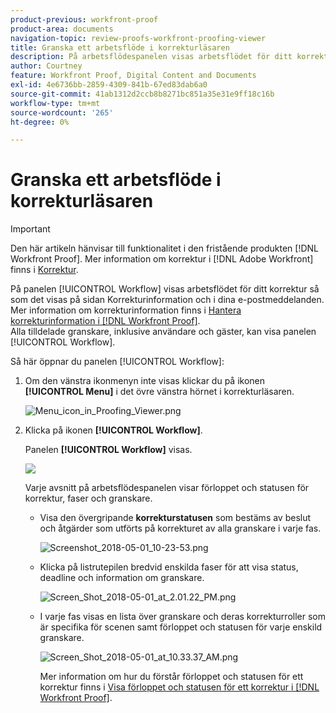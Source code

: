 ```yaml
---
product-previous: workfront-proof
product-area: documents
navigation-topic: review-proofs-workfront-proofing-viewer
title: Granska ett arbetsflöde i korrekturläsaren
description: På arbetsflödespanelen visas arbetsflödet för ditt korrektur så som det visas på sidan Korrekturinformation och i e-postmeddelanden. Mer information om korrekturinformation finns i Hantera korrekturinformation i Workfront Proof. Alla tilldelade granskare, inklusive användare och gäster, kan visa panelen Arbetsflöde.
author: Courtney
feature: Workfront Proof, Digital Content and Documents
exl-id: 4e6736bb-2859-4309-841b-67ed83dab6a0
source-git-commit: 41ab1312d2ccb8b8271bc851a35e31e9ff18c16b
workflow-type: tm+mt
source-wordcount: '265'
ht-degree: 0%

---
```


# Granska ett arbetsflöde i korrekturläsaren

>[!IMPORTANT]
>
>Den här artikeln hänvisar till funktionalitet i den fristående produkten [!DNL Workfront Proof]. Mer information om korrektur i [!DNL Adobe Workfront] finns i [Korrektur](../../../review-and-approve-work/proofing/proofing.md).

På panelen [!UICONTROL Workflow] visas arbetsflödet för ditt korrektur så som det visas på sidan Korrekturinformation och i dina e-postmeddelanden.\
Mer information om korrekturinformation finns i [Hantera korrekturinformation i [!DNL Workfront Proof]](../../../workfront-proof/wp-work-proofsfiles/manage-your-work/manage-proof-details.md).\
Alla tilldelade granskare, inklusive användare och gäster, kan visa panelen [!UICONTROL Workflow].

Så här öppnar du panelen [!UICONTROL Workflow]:

1. Om den vänstra ikonmenyn inte visas klickar du på ikonen **[!UICONTROL Menu]** i det övre vänstra hörnet i korrekturläsaren.

   ![Menu_icon_in_Proofing_Viewer.png](assets/menu-icon-in-proofing-viewer-350x188.png)

1. Klicka på ikonen **[!UICONTROL Workflow]**.

   Panelen **[!UICONTROL Workflow]** visas.

   ![](assets/workflow-panel-350x115.png)

   Varje avsnitt på arbetsflödespanelen visar förloppet och statusen för korrektur, faser och granskare.

   * Visa den övergripande **korrekturstatusen** som bestäms av beslut och åtgärder som utförts på korrekturet av alla granskare i varje fas.

     ![Screenshot_2018-05-01_10-23-53.png](assets/screenshot-2018-05-01-10-23-53-285x43.png)

   * Klicka på listrutepilen bredvid enskilda faser för att visa status, deadline och information om granskare.

     ![Screen_Shot_2018-05-01_at_2.01.22_PM.png](assets/screen-shot-2018-05-01-at-2.01.22-pm-350x46.png)

   * I varje fas visas en lista över granskare och deras korrekturroller som är specifika för scenen samt förloppet och statusen för varje enskild granskare.

     ![Screen_Shot_2018-05-01_at_10.33.37_AM.png](assets/screen-shot-2018-05-01-at-10.33.37-am-350x29.png)

     Mer information om hur du förstår förloppet och statusen för ett korrektur finns i [Visa förloppet och statusen för ett korrektur i [!DNL Workfront Proof]](../../../workfront-proof/wp-work-proofsfiles/manage-your-work/view-progress-and-status-of-proof.md).
